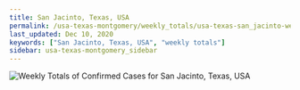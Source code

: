 ```yaml
---
title: San Jacinto, Texas, USA
permalink: /usa-texas-montgomery/weekly_totals/usa-texas-san_jacinto-weekly_totals.html
last_updated: Dec 10, 2020
keywords: ["San Jacinto, Texas, USA", "weekly totals"]
sidebar: usa-texas-montgomery_sidebar
---
```


![Weekly Totals of Confirmed Cases for San Jacinto, Texas, USA](/covid_tracker/images/graphs/usa-texas-san_jacinto-weekly_totals_graph.png)
